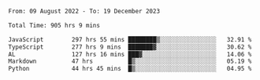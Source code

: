 
<!--START_SECTION:waka-->

```txt
From: 09 August 2022 - To: 19 December 2023

Total Time: 905 hrs 9 mins

JavaScript        297 hrs 55 mins ████████▒░░░░░░░░░░░░░░░░   32.91 %
TypeScript        277 hrs 9 mins  ███████▓░░░░░░░░░░░░░░░░░   30.62 %
AL                127 hrs 16 mins ███▓░░░░░░░░░░░░░░░░░░░░░   14.06 %
Markdown          47 hrs          █▒░░░░░░░░░░░░░░░░░░░░░░░   05.19 %
Python            44 hrs 45 mins  █▒░░░░░░░░░░░░░░░░░░░░░░░   04.95 %
```

<!--END_SECTION:waka-->











